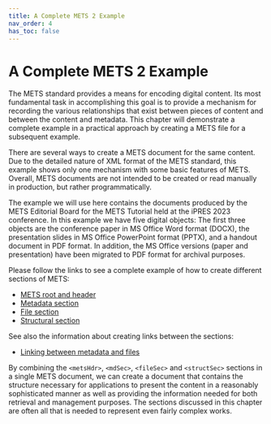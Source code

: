 ```yaml
---
title: A Complete METS 2 Example
nav_order: 4
has_toc: false
---
```

# A Complete METS 2 Example

The METS standard provides a means for encoding digital content. Its most fundamental task in accomplishing this goal is to provide a mechanism for recording the various relationships that exist between pieces of content and between the content and metadata. This chapter will demonstrate a complete example in a practical approach by creating a METS file for a subsequent example. 

There are several ways to create a METS document for the same content. Due to the detailed nature of XML format of the METS standard, this example shows only one mechanism with some basic features of METS. Overall, METS documents are not intended to be created or read manually in production, but rather programmatically.

The example we will use here contains the documents produced by the METS Editorial Board for the METS Tutorial held at the iPRES 2023 conference. In this example we have five digital objects: The first three objects are the conference paper in MS Office Word format (DOCX), the presentation slides in MS Office PowerPoint format (PPTX), and a handout document in PDF format. In addition, the MS Office versions (paper and presentation) have been migrated to PDF format for archival purposes. 

Please follow the links to see a complete example of how to create different sections of METS:

- [METS root and header](./authoring/mets_root_header.md)
- [Metadata section](./authoring/metadata_section.md)
- [File section](./authoring/file_section.md)
- [Structural section](./authoring/structural_section.md)

See also the information about creating links between the sections:

- [Linking between metadata and files](./authoring/linking.md) 

By combining the `<metsHdr>`, `<mdSec>`, `<fileSec>` and `<structSec>` sections in a single METS document, we can create a document that contains the structure necessary for applications to present the content in a reasonably sophisticated manner as well as providing the information needed for both retrieval and management purposes. The sections discussed in this chapter are often all that is needed to represent even fairly complex works.
